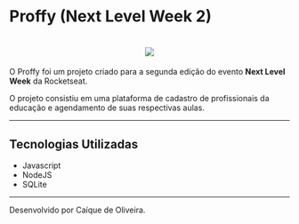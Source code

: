 
# Proffy (Next Level Week 2)

<h1 align="center">
    <img src="https://ik.imagekit.io/caique97/proffygif_CPNBl0-sK.gif">
</h1>

O Proffy foi um projeto criado para a segunda edição do evento **Next Level Week** da Rocketseat.

O projeto consistiu em uma plataforma de cadastro de profissionais da educação e agendamento de suas respectivas aulas.

---

## Tecnologias Utilizadas

- Javascript 
- NodeJS
- SQLite

---
Desenvolvido por Caíque de Oliveira.